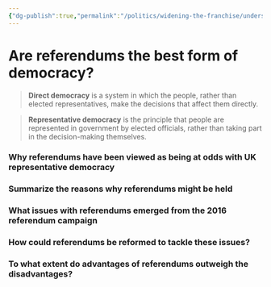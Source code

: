```yaml
---
{"dg-publish":true,"permalink":"/politics/widening-the-franchise/understanding-referendums/","dgHomeLink":true,"dgPassFrontmatter":false}
---
```



# Are referendums the best form of democracy?

> **Direct democracy** is a system in which the people, rather than elected representatives, make the decisions that affect them directly.

> **Representative democracy** is the principle that people are represented in government by elected officials, rather than taking part in the decision-making themselves.

### Why referendums have been viewed as being at odds with UK representative democracy

### Summarize the reasons why referendums might be held

### What issues with referendums emerged from the 2016 referendum campaign

### How could referendums be reformed to tackle these issues?

### To what extent do advantages of referendums outweigh the disadvantages?